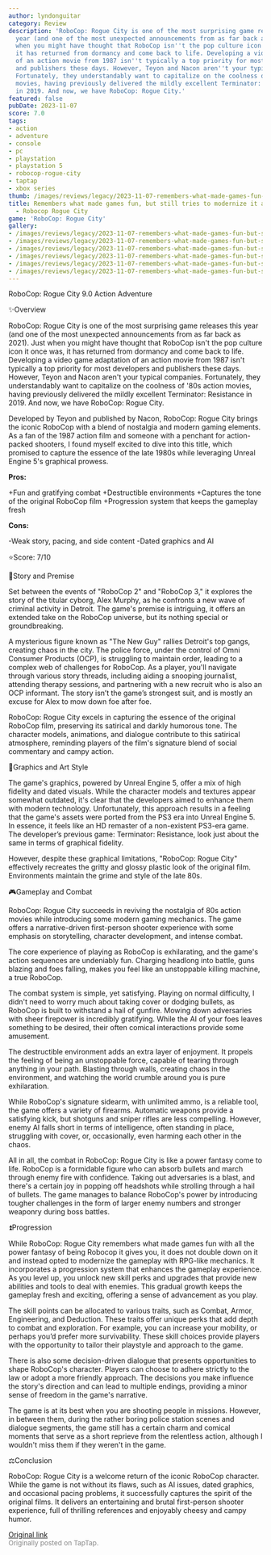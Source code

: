 ```yaml
---
author: lyndonguitar
category: Review
description: 'RoboCop: Rogue City is one of the most surprising game releases this
  year (and one of the most unexpected announcements from as far back as 2021). Just
  when you might have thought that RoboCop isn''t the pop culture icon it once was,
  it has returned from dormancy and come back to life. Developing a video game adaptation
  of an action movie from 1987 isn''t typically a top priority for most developers
  and publishers these days. However, Teyon and Nacon aren''t your typical companies.
  Fortunately, they understandably want to capitalize on the coolness of ''80s action
  movies, having previously delivered the mildly excellent Terminator: Resistance
  in 2019. And now, we have RoboCop: Rogue City.'
featured: false
pubDate: 2023-11-07
score: 7.0
tags:
- action
- adventure
- console
- pc
- playstation
- playstation 5
- robocop-rogue-city
- taptap
- xbox series
thumb: /images/reviews/legacy/2023-11-07-remembers-what-made-games-fun-but-still-tries-to-modernize-it-anyway--review---robocop-ro-0.avif
title: Remembers what made games fun, but still tries to modernize it anyway | Review
  - Robocop Rogue City
game: 'RoboCop: Rogue City'
gallery:
- /images/reviews/legacy/2023-11-07-remembers-what-made-games-fun-but-still-tries-to-modernize-it-anyway--review---robocop-ro-0.avif
- /images/reviews/legacy/2023-11-07-remembers-what-made-games-fun-but-still-tries-to-modernize-it-anyway--review---robocop-ro-1.avif
- /images/reviews/legacy/2023-11-07-remembers-what-made-games-fun-but-still-tries-to-modernize-it-anyway--review---robocop-ro-2.avif
- /images/reviews/legacy/2023-11-07-remembers-what-made-games-fun-but-still-tries-to-modernize-it-anyway--review---robocop-ro-3.avif
- /images/reviews/legacy/2023-11-07-remembers-what-made-games-fun-but-still-tries-to-modernize-it-anyway--review---robocop-ro-4.avif
- /images/reviews/legacy/2023-11-07-remembers-what-made-games-fun-but-still-tries-to-modernize-it-anyway--review---robocop-ro-5.avif
---
```

RoboCop: Rogue City
9.0
Action
Adventure

✨Overview

RoboCop: Rogue City is one of the most surprising game releases this year (and one of the most unexpected announcements from as far back as 2021). Just when you might have thought that RoboCop isn't the pop culture icon it once was, it has returned from dormancy and come back to life. Developing a video game adaptation of an action movie from 1987 isn't typically a top priority for most developers and publishers these days. However, Teyon and Nacon aren't your typical companies. Fortunately, they understandably want to capitalize on the coolness of '80s action movies, having previously delivered the mildly excellent Terminator: Resistance in 2019. And now, we have RoboCop: Rogue City.

Developed by Teyon and published by Nacon, RoboCop: Rogue City brings the iconic RoboCop with a blend of nostalgia and modern gaming elements. As a fan of the 1987 action film and someone with a penchant for action-packed shooters, I found myself excited to dive into this title, which promised to capture the essence of the late 1980s while leveraging Unreal Engine 5's graphical prowess.


**Pros:**


+Fun and gratifying combat
+Destructible environments
+Captures the tone of the original RoboCop film
+Progression system that keeps the gameplay fresh


**Cons:**


-Weak story, pacing, and side content
-Dated graphics and AI

⭐️Score: 7/10

📖Story and Premise

Set between the events of "RoboCop 2" and "RoboCop 3," it explores the story of the titular cyborg, Alex Murphy, as he confronts a new wave of criminal activity in Detroit. The game's premise is intriguing, it offers an extended take on the RoboCop universe, but its nothing special or groundbreaking.

A mysterious figure known as "The New Guy" rallies Detroit's top gangs, creating chaos in the city. The police force, under the control of Omni Consumer Products (OCP), is struggling to maintain order, leading to a complex web of challenges for RoboCop. As a player, you'll navigate through various story threads, including aiding a snooping journalist, attending therapy sessions, and partnering with a new recruit who is also an OCP informant. The story isn’t the game’s strongest suit, and is mostly an excuse for Alex to mow down foe after foe.

RoboCop: Rogue City excels in capturing the essence of the original RoboCop film, preserving its satirical and darkly humorous tone. The character models, animations, and dialogue contribute to this satirical atmosphere, reminding players of the film's signature blend of social commentary and campy action.

🎨Graphics and Art Style

The game's graphics, powered by Unreal Engine 5, offer a mix of high fidelity and dated visuals. While the character models and textures appear somewhat outdated, it's clear that the developers aimed to enhance them with modern technology. Unfortunately, this approach results in a feeling that the game's assets were ported from the PS3 era into Unreal Engine 5. In essence, it feels like an HD remaster of a non-existent PS3-era game. The developer’s previous game: Terminator: Resistance, look just about the same in terms of graphical fidelity.

However, despite these graphical limitations, "RoboCop: Rogue City" effectively recreates the gritty and glossy plastic look of the original film. Environments maintain the grime and style of the late 80s.

🎮Gameplay and Combat

RoboCop: Rogue City succeeds in reviving the nostalgia of 80s action movies while introducing some modern gaming mechanics. The game offers a narrative-driven first-person shooter experience with some emphasis on storytelling, character development, and intense combat.

The core experience of playing as RoboCop is exhilarating, and the game's action sequences are undeniably fun. Charging headlong into battle, guns blazing and foes falling, makes you feel like an unstoppable killing machine, a true RoboCop.

The combat system is simple, yet satisfying. Playing on normal difficulty, I didn't need to worry much about taking cover or dodging bullets, as RoboCop is built to withstand a hail of gunfire. Mowing down adversaries with sheer firepower is incredibly gratifying. While the AI of your foes leaves something to be desired, their often comical interactions provide some amusement.

The destructible environment adds an extra layer of enjoyment. It propels the feeling of being an unstoppable force, capable of tearing through anything in your path. Blasting through walls, creating chaos in the environment, and watching the world crumble around you is pure exhilaration.

While RoboCop's signature sidearm, with unlimited ammo, is a reliable tool, the game offers a variety of firearms. Automatic weapons provide a satisfying kick, but shotguns and sniper rifles are less compelling. However, enemy AI falls short in terms of intelligence, often standing in place, struggling with cover, or, occasionally, even harming each other in the chaos.

All in all, the combat in RoboCop: Rogue City is like a power fantasy come to life. RoboCop is a formidable figure who can absorb bullets and march through enemy fire with confidence. Taking out adversaries is a blast, and there's a certain joy in popping off headshots while strolling through a hail of bullets. The game manages to balance RoboCop's power by introducing tougher challenges in the form of larger enemy numbers and stronger weaponry during boss battles.

⏫Progression

While RoboCop: Rogue City remembers what made games fun with all the power fantasy of being Robocop it gives you, it does not double down on it and instead opted to modernize the gameplay with RPG-like mechanics. It incorporates a progression system that enhances the gameplay experience. As you level up, you unlock new skill perks and upgrades that provide new abilities and tools to deal with enemies. This gradual growth keeps the gameplay fresh and exciting, offering a sense of advancement as you play.

The skill points can be allocated to various traits, such as Combat, Armor, Engineering, and Deduction. These traits offer unique perks that add depth to combat and exploration. For example, you can increase your mobility, or perhaps you’d prefer more survivability. These skill choices provide players with the opportunity to tailor their playstyle and approach to the game.

There is also some decision-driven dialogue that presents opportunities to shape RoboCop's character. Players can choose to adhere strictly to the law or adopt a more friendly approach. The decisions you make influence the story's direction and can lead to multiple endings, providing a minor sense of freedom in the game's narrative.

The game is at its best when you are shooting people in missions. However, in between them, during the rather boring police station scenes and dialogue segments, the game still has a certain charm and comical moments that serve as a short reprieve from the relentless action, although I wouldn't miss them if they weren't in the game.

⚖️Conclusion

RoboCop: Rogue City is a welcome return of the iconic RoboCop character. While the game is not without its flaws, such as AI issues, dated graphics, and occasional pacing problems, it successfully captures the spirit of the original films. It delivers an entertaining and brutal first-person shooter experience, full of thrilling references and enjoyably cheesy and campy humor.

[Original link](https://www.taptap.io/post/6518907)<br><span style="font-size: 0.95em; color: #888;">Originally posted on TapTap.</span>